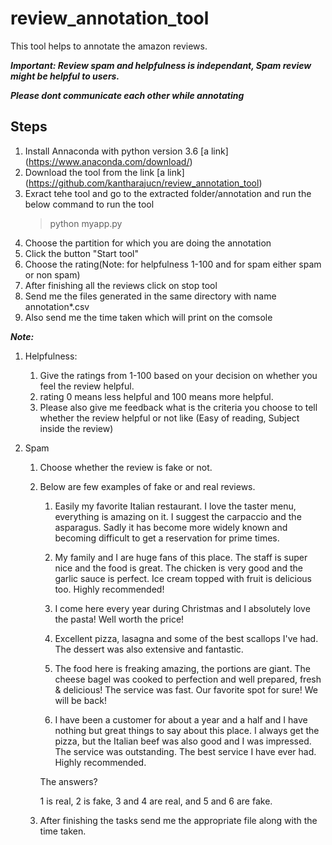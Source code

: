 # review_annotation_tool
This tool helps to annotate the amazon reviews.

***Important: Review spam and helpfulness is independant, Spam review might be helpful to users.***

***Please dont communicate each other while annotating***
              
## Steps
1. Install Annaconda with python version 3.6 [a link] (https://www.anaconda.com/download/)
2. Download the tool from the link [a link] (https://github.com/kantharajucn/review_annotation_tool)
2. Exract tehe tool and go to the extracted folder/annotation and run the below command to run the tool
   >python myapp.py
3. Choose the partition for which you are doing the annotation
4. Click the button "Start tool"
5. Choose the rating(Note: for helpfulness 1-100 and for spam either spam or non spam)
6. After finishing all the reviews click on stop tool
7. Send me the files generated in the same directory with name annotation*.csv
8. Also send me the time taken which will print on the comsole

***Note:***
1. Helpfulness:

   1. Give the ratings from 1-100 based on your decision on whether you feel the review helpful.
   2. rating 0 means less helpful and 100 means more helpful.
   3. Please also give me feedback what is the criteria you choose to tell whether the review helpful or not like (Easy of reading, Subject inside the review)

2. Spam
   1. Choose whether the review is fake or not.
   2. Below are few examples of fake or and real reviews.


      1. Easily my favorite Italian restaurant. I love the taster menu, everything is amazing on it. I suggest the carpaccio and the asparagus. Sadly it has become more widely known and becoming
         difficult to get a reservation for prime times.

      2. My family and I are huge fans of this place. The staff is super nice and the food is great. The chicken is very good and the garlic sauce is perfect. Ice cream topped with fruit is delicious
        too. Highly recommended!

      3. I come here every year during Christmas and I absolutely love the pasta! Well worth the price!

      4. Excellent pizza, lasagna and some of the best scallops I've had. The dessert was also extensive and fantastic.

      5. The food here is freaking amazing, the portions are giant. The cheese bagel was cooked to perfection and well prepared, fresh & delicious! The service was fast. Our favorite spot for sure! We
      will be back!

      6. I have been a customer for about a year and a half and I have nothing but great things to say about this place. I always get the pizza, but the Italian beef was also good and I was impressed.
      The service was outstanding. The best service I have ever had. Highly recommended.

      The answers?

      1 is real, 2 is fake, 3 and 4 are real, and 5 and 6 are fake.
   3. After finishing the tasks send me the appropriate file along with the time taken.
